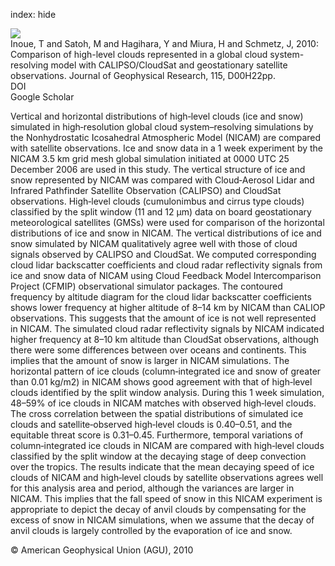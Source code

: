 index: hide

<div class="Citation">
    <div class="Citation-thumb CitationThumb-linked"  data-href="https://doi.org/10.1029/2009jd012371">
      <img src="https://static.claimspace.cloud/climate-study-static/refs/thumbs/7/Inoue_et_al_2010-thumb.png" />
    </div>

  <div class="Citation-body">
    <div class="Citation-text">Inoue, T and Satoh, M and Hagihara, Y and Miura, H and Schmetz, J, 2010: Comparison of high-level clouds represented in a global cloud system-resolving model with CALIPSO/CloudSat and geostationary satellite observations. <span class="Article-journal">Journal of Geophysical Research, </span><span class="Article-volume">115, </span>D00H22pp.</div>
    <div class="Citation-links">
      <div class="CitationLink" data-href="https://doi.org/10.1029/2009jd012371">
        <div class="CitationLink-icon CitationLink-Doi"></div>
        <div class="CitationLink-text">DOI</div>
      </div>
      <div class="CitationLink" data-href="https://scholar.google.com/scholar?q=10.1029/2009jd012371">
        <div class="CitationLink-icon CitationLink-Scholar"></div>
        <div class="CitationLink-text">Google Scholar</div>
      </div>
    </div>
  </div>
</div>

Vertical and horizontal distributions of high‐level clouds (ice and snow) simulated in high‐resolution global cloud system–resolving simulations by the Nonhydrostatic Icosahedral Atmospheric Model (NICAM) are compared with satellite observations. Ice and snow data in a 1 week experiment by the NICAM 3.5 km grid mesh global simulation initiated at 0000 UTC 25 December 2006 are used in this study. The vertical structure of ice and snow represented by NICAM was compared with Cloud‐Aerosol Lidar and Infrared Pathfinder Satellite Observation (CALIPSO) and CloudSat observations. High‐level clouds (cumulonimbus and cirrus type clouds) classified by the split window (11 and 12 μm) data on board geostationary meteorological satellites (GMSs) were used for comparison of the horizontal distributions of ice and snow in NICAM. The vertical distributions of ice and snow simulated by NICAM qualitatively agree well with those of cloud signals observed by CALIPSO and CloudSat. We computed corresponding cloud lidar backscatter coefficients and cloud radar reflectivity signals from ice and snow data of NICAM using Cloud Feedback Model Intercomparison Project (CFMIP) observational simulator packages. The contoured frequency by altitude diagram for the cloud lidar backscatter coefficients shows lower frequency at higher altitude of 8–14 km by NICAM than CALIOP observations. This suggests that the amount of ice is not well represented in NICAM. The simulated cloud radar reflectivity signals by NICAM indicated higher frequency at 8–10 km altitude than CloudSat observations, although there were some differences between over oceans and continents. This implies that the amount of snow is larger in NICAM simulations. The horizontal pattern of ice clouds (column‐integrated ice and snow of greater than 0.01 kg/m2) in NICAM shows good agreement with that of high‐level clouds identified by the split window analysis. During this 1 week simulation, 48–59% of ice clouds in NICAM matches with observed high‐level clouds. The cross correlation between the spatial distributions of simulated ice clouds and satellite‐observed high‐level clouds is 0.40–0.51, and the equitable threat score is 0.31–0.45. Furthermore, temporal variations of column‐integrated ice clouds in NICAM are compared with high‐level clouds classified by the split window at the decaying stage of deep convection over the tropics. The results indicate that the mean decaying speed of ice clouds of NICAM and high‐level clouds by satellite observations agrees well for this analysis area and period, although the variances are larger in NICAM. This implies that the fall speed of snow in this NICAM experiment is appropriate to depict the decay of anvil clouds by compensating for the excess of snow in NICAM simulations, when we assume that the decay of anvil clouds is largely controlled by the evaporation of ice and snow.

<div class="Citation-copy">
&copy; American Geophysical Union (AGU), 2010
</div>